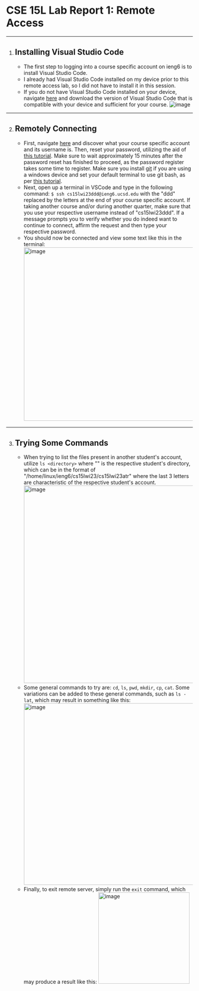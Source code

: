 # CSE 15L Lab Report 1: Remote Access
---
1. ## Installing Visual Studio Code
    * The first step to logging into a course specific account on ieng6 is to install Visual Studio Code.
    * I already had Visual Studio Code installed on my device prior to this remote access lab, so I did not have to install it in this session.
    * If you do not have Visual Studio Code installed on your device, navigate [here](https://code.visualstudio.com/download) and download the version of Visual Studio Code that is compatible with your device and sufficient for your course. 
  ![image](https://user-images.githubusercontent.com/122576045/212810552-6c1e7d85-a977-454a-a5e0-62de1dd01e4e.png)
  ---
2. ## Remotely Connecting
   * First, navigate [here](https://sdacs.ucsd.edu/~icc/index.php) and discover what your course specific account and its username is. Then, reset your password, utilizing the aid of [this tutorial](https://docs.google.com/document/d/1hs7CyQeh-MdUfM9uv99i8tqfneos6Y8bDU0uhn1wqho/edit). Make sure to wait approximately 15 minutes after the password reset has finished to proceed, as the password register takes some time to register. Make sure you install [git](https://gitforwindows.org/) if you are using a windows device and set your default terminal to use git bash, as per [this tutorial](https://stackoverflow.com/a/50527994).
   * Next, open up a terminal in VSCode and type in the following command: `$ ssh cs15lwi23ddd@ieng6.ucsd.edu` with the "ddd" replaced by the letters at the end of your course specific account. If taking another course and/or during another quarter, make sure that you use your respective username instead of "cs15lwi23ddd". If a message prompts you to verify whether you do indeed want to continue to connect, affirm the request and then type your respective password.
   * You should now be connected and view some text like this in the terminal: <img width="467" alt="image" src="https://user-images.githubusercontent.com/122576045/212815184-b873658b-b752-4a7f-a711-329b96391483.png">
---
3. ## Trying Some Commands
   * When trying to list the files present in another student's account, utilize `ls <directory>` where "<directory>" is the respective student's directory, which can be in the format of "/home/linux/ieng6/cs15lwi23/cs15lwi23atr" where the last 3 letters are characteristic of the respective student's account. <img width="532" alt="image" src="https://user-images.githubusercontent.com/122576045/212816703-6f21aafa-f571-4f79-9d5b-8530c4b45536.png">
   * Some general commands to try are: `cd`, `ls`, `pwd`, `mkdir`, `cp`, `cat`. Some variations can be added to these general commands, such as `ls -lat`, which may result in something like this: <img width="489" alt="image" src="https://user-images.githubusercontent.com/122576045/212817341-170116ef-0939-4546-ade7-acaeabd294e4.png">
   * Finally, to exit remote server, simply run the `exit` command, which may produce a result like this: <img width="246" alt="image" src="https://user-images.githubusercontent.com/122576045/212817736-7f15171e-688f-4bbb-851c-7e01db1cd713.png">
